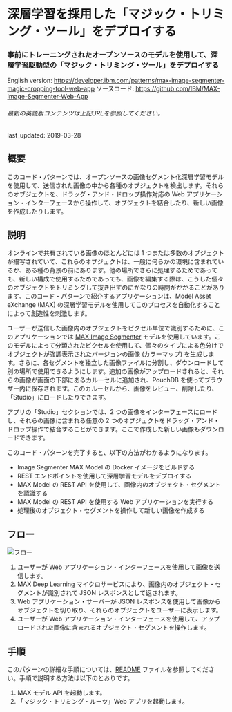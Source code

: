 # 深層学習を採用した「マジック・トリミング・ツール」をデプロイする

### 事前にトレーニングされたオープンソースのモデルを使用して、深層学習駆動型の「マジック・トリミング・ツール」をデプロイする

English version: https://developer.ibm.com/patterns/max-image-segmenter-magic-cropping-tool-web-app
  ソースコード: https://github.com/IBM/MAX-Image-Segmenter-Web-App

###### 最新の英語版コンテンツは上記URLを参照してください。
last_updated: 2019-03-28

 ## 概要

このコード・パターンでは、オープンソースの画像セグメント化深層学習モデルを使用して、送信された画像の中から各種のオブジェクトを検出します。それらのオブジェクトを、ドラッグ・アンド・ドロップ操作対応の Web アプリケーション・インターフェースから操作して、オブジェクトを結合したり、新しい画像を作成したりします。

## 説明

オンラインで共有されている画像のほとんどには 1 つまたは多数のオブジェクトが描写されていて、これらのオブジェクトは、一般に何らかの環境に含まれているか、ある種の背景の前にあります。他の場所でさらに処理するためであっても、新しい構成で使用するためであっても、画像を編集する際は、こうした個々のオブジェクトをトリミングして抜き出すのにかなりの時間がかかることがあります。このコード・パターンで紹介するアプリケーションは、Model Asset eXchange (MAX) の深層学習モデルを使用してこのプロセスを自動化することによって創造性を刺激します。

ユーザーが送信した画像内のオブジェクトをピクセル単位で識別するために、このアプリケーションでは [MAX Image Segmenter](https://developer.ibm.com/jp/exchanges/models/all/max-image-segmenter/) モデルを使用しています。このモデルによって分類されたピクセルを使用して、個々のタイプによる色分けでオブジェクトが強調表示されたバージョンの画像 (カラーマップ) を生成します。さらに、各セグメントを独立した画像ファイルに分割し、ダウンロードして別の場所で使用できるようにします。追加の画像がアップロードされると、それらの画像が画面の下部にあるカルーセルに追加され、PouchDB を使ってブラウザー内に保存されます。このカルーセルから、画像をレビュー、削除したり、「Studio」にロードしたりできます。

アプリの「Studio」セクションでは、2 つの画像をインターフェースにロードし、それらの画像に含まれる任意の 2 つのオブジェクトをドラッグ・アンド・ドロップ操作で結合することができます。ここで作成した新しい画像もダウンロードできます。

このコード・パターンを完了すると、以下の方法がわかるようになります。

* Image Segmenter MAX Model の Docker イメージをビルドする
* REST エンドポイントを使用して深層学習モデルをデプロイする
* MAX Model の REST API を使用して、画像内のオブジェクト・セグメントを認識する
* MAX Model の REST API を使用する Web アプリケーションを実行する
* 処理後のオブジェクト・セグメントを操作して新しい画像を作成する

## フロー

![フロー](../../images/flow-max-image-segmenter.png)

1. ユーザーが Web アプリケーション・インターフェースを使用して画像を送信します。
1. MAX Deep Learning マイクロサービスにより、画像内のオブジェクト・セグメントが識別されて JSON レスポンスとして返されます。
1. Web アプリケーション・サーバーが JSON レスポンスを使用して画像からオブジェクトを切り取り、それらのオブジェクトをユーザーに表示します。
1. ユーザーが Web アプリケーション・インターフェースを使用して、アップロードされた画像に含まれるオブジェクト・セグメントを操作します。

## 手順

このパターンの詳細な手順については、[README](https://github.com/IBM/MAX-Image-Segmenter-Web-App/blob/master/README.md) ファイルを参照してください。手順で説明する方法は以下のとおりです。

1. MAX モデル API を起動します。
1. 「マジック・トリミング・ルーツ」Web アプリを起動します。
